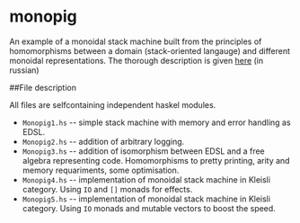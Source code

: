 # monopig
An example of a monoidal stack machine built from the principles of homomorphisms between a domain (stack-oriented langauge) and different monoidal representations.
The thorough description is given [here](https://habr.com/post/429530/) (in russian)

##File description

All files are selfcontaining independent haskel modules.

- `Monopig1.hs` -- simple stack machine with memory and error handling as EDSL.
- `Monopig2.hs` -- addition of arbitrary logging.
- `Monopig3.hs` -- addition of isomorphism between EDSL and a free algebra representing code. Homomorphisms to pretty printing, arity and memory requariments, some optimisation.
- `Monopig4.hs` -- implementation of monoidal stack machine in Kleisli category. Using `IO` and `[]` monads for effects.
- `Monopig5.hs` -- implementation of monoidal stack machine in Kleisli category. Using `IO` monads and mutable vectors to boost the speed.
